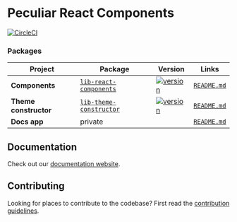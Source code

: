 # Peculiar React Components
[![CircleCI](https://circleci.com/gh/PeculiarVentures/peculiar-react-components.svg?style=svg&circle-token=e09e288d212560eb0fc4a250a0d9c05394df2c3b)](https://circleci.com/gh/PeculiarVentures/peculiar-react-components)

### Packages

| Project | Package | Version | Links |
| ------- | ------- | ------- |:-----:|
| **Components** | [`lib-react-components`](https://www.npmjs.com/package/lib-react-components) | [![version](https://img.shields.io/npm/v/lib-react-components/latest.svg)](https://www.npmjs.com/package/lib-react-components) | [`README.md`](packages/components/README.md)
| **Theme constructor** | [`lib-theme-constructor`](https://www.npmjs.com/package/lib-theme-contructor) | [![version](https://img.shields.io/npm/v/lib-theme-contructor/latest.svg)](https://www.npmjs.com/package/lib-theme-contructor) | [`README.md`](packages/theme-constructor/README.md)
| **Docs app** | private | | [`README.md`](packages/docs-app/README.md)

## Documentation

Check out our [documentation website](https://peculiarventures.github.io/peculiar-react-components/).

## Contributing

Looking for places to contribute to the codebase?
First read the [contribution guidelines](CONTRIBUTING.md).

